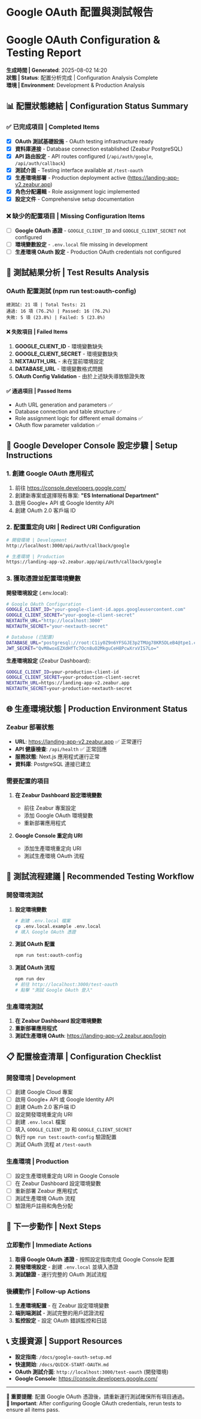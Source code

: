 # Google OAuth 配置與測試報告
# Google OAuth Configuration & Testing Report

**生成時間 | Generated**: 2025-08-02 14:20  
**狀態 | Status**: 配置分析完成 | Configuration Analysis Complete  
**環境 | Environment**: Development & Production Analysis

## 📊 配置狀態總結 | Configuration Status Summary

### ✅ 已完成項目 | Completed Items
- [x] **OAuth 測試基礎設施** - OAuth testing infrastructure ready
- [x] **資料庫連接** - Database connection established (Zeabur PostgreSQL)
- [x] **API 路由設定** - API routes configured (`/api/auth/google`, `/api/auth/callback`)
- [x] **測試介面** - Testing interface available at `/test-oauth`
- [x] **生產環境部署** - Production deployment active (https://landing-app-v2.zeabur.app)
- [x] **角色分配邏輯** - Role assignment logic implemented
- [x] **設定文件** - Comprehensive setup documentation

### ❌ 缺少的配置項目 | Missing Configuration Items
- [ ] **Google OAuth 憑證** - `GOOGLE_CLIENT_ID` and `GOOGLE_CLIENT_SECRET` not configured
- [ ] **環境變數設定** - `.env.local` file missing in development
- [ ] **生產環境 OAuth 設定** - Production OAuth credentials not configured

## 🧪 測試結果分析 | Test Results Analysis

### OAuth 配置測試 (npm run test:oauth-config)
```
總測試: 21 項 | Total Tests: 21
通過: 16 項 (76.2%) | Passed: 16 (76.2%)
失敗: 5 項 (23.8%) | Failed: 5 (23.8%)
```

#### ❌ 失敗項目 | Failed Items
1. **GOOGLE_CLIENT_ID** - 環境變數缺失
2. **GOOGLE_CLIENT_SECRET** - 環境變數缺失  
3. **NEXTAUTH_URL** - 未在當前環境設定
4. **DATABASE_URL** - 環境變數格式問題
5. **OAuth Config Validation** - 由於上述缺失導致驗證失敗

#### ✅ 通過項目 | Passed Items
- Auth URL generation and parameters ✅
- Database connection and table structure ✅
- Role assignment logic for different email domains ✅
- OAuth flow parameter validation ✅

## 🔧 Google Developer Console 設定步驟 | Setup Instructions

### 1. 創建 Google OAuth 應用程式
1. 前往 https://console.developers.google.com/
2. 創建新專案或選擇現有專案: **"ES International Department"**
3. 啟用 Google+ API 或 Google Identity API
4. 創建 OAuth 2.0 客戶端 ID

### 2. 配置重定向 URI | Redirect URI Configuration
```bash
# 開發環境 | Development
http://localhost:3000/api/auth/callback/google

# 生產環境 | Production  
https://landing-app-v2.zeabur.app/api/auth/callback/google
```

### 3. 獲取憑證並配置環境變數
**開發環境設定** (.env.local):
```bash
# Google OAuth Configuration
GOOGLE_CLIENT_ID="your-google-client-id.apps.googleusercontent.com"
GOOGLE_CLIENT_SECRET="your-google-client-secret"
NEXTAUTH_URL="http://localhost:3000"
NEXTAUTH_SECRET="your-nextauth-secret"

# Database (已配置)
DATABASE_URL="postgresql://root:C1iy0Z9n6YFSGJE3p2TMUg78KR5DLeB4@tpe1.clusters.zeabur.com:32718/zeabur"
JWT_SECRET="QvM8woxEZXdHfTc7Ocn8uO2MkguCeH8PcwXrxVIS7Lo="
```

**生產環境設定** (Zeabur Dashboard):
```bash
GOOGLE_CLIENT_ID=your-production-client-id
GOOGLE_CLIENT_SECRET=your-production-client-secret
NEXTAUTH_URL=https://landing-app-v2.zeabur.app
NEXTAUTH_SECRET=your-production-nextauth-secret
```

## 🌐 生產環境狀態 | Production Environment Status

### Zeabur 部署狀態
- **URL**: https://landing-app-v2.zeabur.app ✅ 正常運行
- **API 健康檢查**: `/api/health` ✅ 正常回應
- **服務狀態**: Next.js 應用程式運行正常
- **資料庫**: PostgreSQL 連接已建立

### 需要配置的項目
1. **在 Zeabur Dashboard 設定環境變數**
   - 前往 Zeabur 專案設定
   - 添加 Google OAuth 環境變數
   - 重新部署應用程式

2. **Google Console 重定向 URI**
   - 添加生產環境重定向 URI
   - 測試生產環境 OAuth 流程

## 🧪 測試流程建議 | Recommended Testing Workflow

### 開發環境測試
1. **設定環境變數**
   ```bash
   # 創建 .env.local 檔案
   cp .env.local.example .env.local
   # 填入 Google OAuth 憑證
   ```

2. **測試 OAuth 配置**
   ```bash
   npm run test:oauth-config
   ```

3. **測試 OAuth 流程**
   ```bash
   npm run dev
   # 前往 http://localhost:3000/test-oauth
   # 點擊 "測試 Google OAuth 登入"
   ```

### 生產環境測試
1. **在 Zeabur Dashboard 設定環境變數**
2. **重新部署應用程式**
3. **測試生產環境 OAuth**: https://landing-app-v2.zeabur.app/login

## 📋 配置檢查清單 | Configuration Checklist

### 開發環境 | Development
- [ ] 創建 Google Cloud 專案
- [ ] 啟用 Google+ API 或 Google Identity API
- [ ] 創建 OAuth 2.0 客戶端 ID
- [ ] 設定開發環境重定向 URI
- [ ] 創建 `.env.local` 檔案
- [ ] 填入 `GOOGLE_CLIENT_ID` 和 `GOOGLE_CLIENT_SECRET`
- [ ] 執行 `npm run test:oauth-config` 驗證配置
- [ ] 測試 OAuth 流程 at `/test-oauth`

### 生產環境 | Production  
- [ ] 設定生產環境重定向 URI in Google Console
- [ ] 在 Zeabur Dashboard 設定環境變數
- [ ] 重新部署 Zeabur 應用程式
- [ ] 測試生產環境 OAuth 流程
- [ ] 驗證用戶註冊和角色分配

## 🎯 下一步動作 | Next Steps

### 立即動作 | Immediate Actions
1. **取得 Google OAuth 憑證** - 按照設定指南完成 Google Console 配置
2. **開發環境設定** - 創建 `.env.local` 並填入憑證
3. **測試驗證** - 運行完整的 OAuth 測試流程

### 後續動作 | Follow-up Actions
1. **生產環境配置** - 在 Zeabur 設定環境變數
2. **端到端測試** - 測試完整的用戶認證流程
3. **監控設定** - 設定 OAuth 錯誤監控和日誌

## 📞 支援資源 | Support Resources

- **設定指南**: `/docs/google-oauth-setup.md`
- **快速開始**: `/docs/QUICK-START-OAUTH.md`
- **OAuth 測試介面**: `http://localhost:3000/test-oauth` (開發環境)
- **Google Console**: https://console.developers.google.com/

---

**🚨 重要提醒**: 配置 Google OAuth 憑證後，請重新運行測試確保所有項目通過。  
**🚨 Important**: After configuring Google OAuth credentials, rerun tests to ensure all items pass.